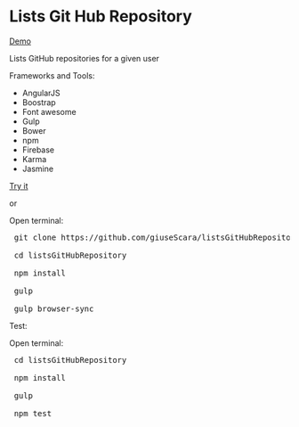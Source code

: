 # Lists Git Hub Repository
<a href="https://lists-github-repository.firebaseapp.com">Demo</a>

Lists GitHub repositories for a given user

Frameworks and Tools:
- AngularJS
- Boostrap
- Font awesome
- Gulp
- Bower
- npm
- Firebase
- Karma
- Jasmine

<a href="https://lists-github-repository.firebaseapp.com">Try it</a>

or

Open terminal:
<pre>
 git clone https://github.com/giuseScara/listsGitHubRepository.git<br>
 cd listsGitHubRepository <br>
 npm install <br>
 gulp <br>
 gulp browser-sync
</pre>

Test:


Open terminal:
<pre>
 cd listsGitHubRepository <br>
 npm install <br>
 gulp <br>
 npm test
</pre>

